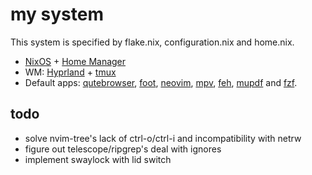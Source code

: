 # my system
This system is specified by flake.nix, configuration.nix and home.nix.

- [NixOS](https://github.com/NixOS/nixpkgs) + [Home Manager](https://github.com/nix-community/home-manager)
- WM: [Hyprland](https://github.com/hyprwm/Hyprland) + [tmux](https://github.com/tmux/tmux/wiki)
- Default apps:
[qutebrowser](https://github.com/qutebrowser/qutebrowser),
[foot](https://codeberg.org/dnkl/foot),
[neovim](https://github.com/neovim/neovim),
[mpv](https://github.com/mpv-player/mpv),
[feh](https://github.com/derf/feh),
[mupdf](https://mupdf.com) and
[fzf](https://github.com/junegunn/fzf).

## todo
- solve nvim-tree's lack of ctrl-o/ctrl-i and incompatibility with netrw
- figure out telescope/ripgrep's deal with ignores
- implement swaylock with lid switch
